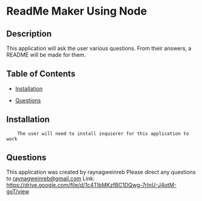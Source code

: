 
# ReadMe Maker Using Node
## Description
This application will ask the user various questions. From their answers, a README will be made for them. 
## Table of Contents
* [Installation](#installation)





* [Questions](#questions)
    
## Installation
        The user will need to install inquierer for this application to work




    



## Questions
This application was created by raynagweinreb
Please direct any questions to raynagweinreb@gmail.com
Link: https://drive.google.com/file/d/1c4TlbMKzfBC1DQwg-7rInU-J4otM-goT/view
